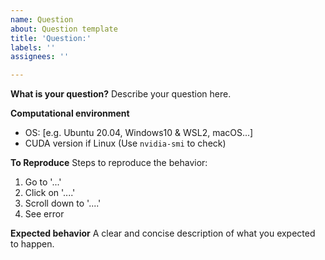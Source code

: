 ```yaml
---
name: Question
about: Question template
title: 'Question:'
labels: ''
assignees: ''

---
```


**What is your question?**
Describe your question here.

**Computational environment**
 - OS: [e.g. Ubuntu 20.04, Windows10 & WSL2, macOS...]
 - CUDA version if Linux (Use `nvidia-smi` to check)

**To Reproduce**
Steps to reproduce the behavior:
1. Go to '...'
2. Click on '....'
3. Scroll down to '....'
4. See error

**Expected behavior**
A clear and concise description of what you expected to happen.
